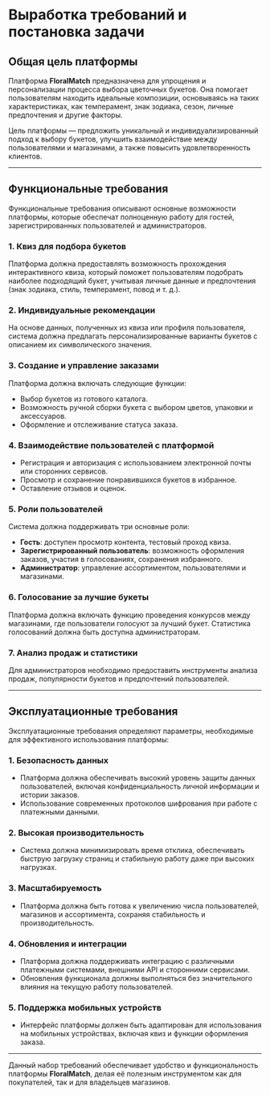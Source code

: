 # Выработка требований и постановка задачи

## Общая цель платформы

Платформа **FloralMatch** предназначена для упрощения и персонализации процесса выбора цветочных букетов. Она помогает пользователям находить идеальные композиции, основываясь на таких характеристиках, как темперамент, знак зодиака, сезон, личные предпочтения и другие факторы.  

Цель платформы — предложить уникальный и индивидуализированный подход к выбору букетов, улучшить взаимодействие между пользователями и магазинами, а также повысить удовлетворенность клиентов.

---

## Функциональные требования

Функциональные требования описывают основные возможности платформы, которые обеспечат полноценную работу для гостей, зарегистрированных пользователей и администраторов.

### 1. Квиз для подбора букетов  
Платформа должна предоставлять возможность прохождения интерактивного квиза, который поможет пользователям подобрать наиболее подходящий букет, учитывая личные данные и предпочтения (знак зодиака, стиль, темперамент, повод и т. д.).

### 2. Индивидуальные рекомендации  
На основе данных, полученных из квиза или профиля пользователя, система должна предлагать персонализированные варианты букетов с описанием их символического значения.

### 3. Создание и управление заказами  
Платформа должна включать следующие функции:  
- Выбор букетов из готового каталога.  
- Возможность ручной сборки букета с выбором цветов, упаковки и аксессуаров.  
- Оформление и отслеживание статуса заказа.

### 4. Взаимодействие пользователей с платформой  
- Регистрация и авторизация с использованием электронной почты или сторонних сервисов.  
- Просмотр и сохранение понравившихся букетов в избранное.  
- Оставление отзывов и оценок.  

### 5. Роли пользователей  
Система должна поддерживать три основные роли:  
- **Гость**: доступен просмотр контента, тестовый проход квиза.  
- **Зарегистрированный пользователь**: возможность оформления заказов, участия в голосованиях, сохранения избранного.  
- **Администратор**: управление ассортиментом, пользователями и магазинами.

### 6. Голосование за лучшие букеты  
Платформа должна включать функцию проведения конкурсов между магазинами, где пользователи голосуют за лучший букет. Статистика голосований должна быть доступна администраторам.

### 7. Анализ продаж и статистики  
Для администраторов необходимо предоставить инструменты анализа продаж, популярности букетов и предпочтений пользователей.

---

## Эксплуатационные требования

Эксплуатационные требования определяют параметры, необходимые для эффективного использования платформы:

### 1. Безопасность данных  
- Платформа должна обеспечивать высокий уровень защиты данных пользователей, включая конфиденциальность личной информации и истории заказов.  
- Использование современных протоколов шифрования при работе с платежными данными.

### 2. Высокая производительность  
- Система должна минимизировать время отклика, обеспечивать быструю загрузку страниц и стабильную работу даже при высоких нагрузках.

### 3. Масштабируемость  
- Платформа должна быть готова к увеличению числа пользователей, магазинов и ассортимента, сохраняя стабильность и производительность.  

### 4. Обновления и интеграции  
- Платформа должна поддерживать интеграцию с различными платежными системами, внешними API и сторонними сервисами.  
- Обновления функционала должны выполняться без значительного влияния на текущую работу пользователей.  

### 5. Поддержка мобильных устройств  
- Интерфейс платформы должен быть адаптирован для использования на мобильных устройствах, включая квиз и функции оформления заказа.  

---

Данный набор требований обеспечивает удобство и функциональность платформы **FloralMatch**, делая её полезным инструментом как для покупателей, так и для владельцев магазинов.
